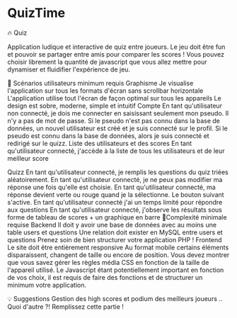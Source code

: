 # QuizTime

🔥 Quiz

Application ludique et interactive de quiz entre joueurs.
Le jeu doit être fun et pouvoir se partager entre amis pour comparer les scores !
Vous pouvez choisir librement la quantité de javascript que vous allez mettre pour dynamiser et fluidifier l'expérience de jeu.

📜 Scénarios utilisateurs minimum requis
Graphisme
Je visualise l'application sur tous les formats d'écran sans scrollbar horizontale
L'application utilise tout l'écran de façon optimal sur tous les appareils
Le design est sobre, moderne, simple et intuitif
Compte
En tant qu'utilisateur non connecté, je dois me connecter en saisissant seulement mon pseudo. Il n'y a pas de mot de passe.
Si le pseudo n'est pas connu dans la base de données, un nouvel utilisateur est créé et je suis connecté sur le profil.
 Si le pseudo est connu dans la base de données, alors je suis connecté et redirigé sur le quizz.
Liste des utilisateurs et des scores
En tant qu'utilisateur connecté, j'accède à la liste de tous les utilisateurs et de leur meilleur score

Quizz
En tant qu'utilisateur connecté, je remplis les questions du quiz triées aléatoirement.
En tant qu'utilisateur connecté, je ne peux pas modifier ma réponse une fois qu'elle est choisie.
En tant qu'utilisateur connecté, ma réponse devient verte ou rouge quand je la sélectionne. Le bouton suivant s'active.
En tant qu'utilisateur connecté j'ai un temps limité pour répondre aux questions
En tant qu'utilisateur connecté, j'observe les résultats sous forme de tableau de scores + un graphique en barre
🔗Complexité minimale requise
Backend
Il doit y avoir une base de données avec au moins une table users et questions
Une relation doit exister en MySQL entre users et questions
Prenez soin de bien structurer votre application PHP !
Frontend
Le site doit être entièrement responsive
Au format mobile certains éléments disparaissent, changent de taille ou encore de position. Vous devez montrer que vous savez gérer les règles média CSS en fonction de la taille de l'appareil utilisé.
Le Javascript étant potentiellement important en fonction de vos choix, il est requis de faire des fonctions et de structurer un minimum votre application.


💡 Suggestions
Gestion des high scores et podium des meilleurs joueurs
.. Quoi d'autre ?! Remplissez cette partie !
